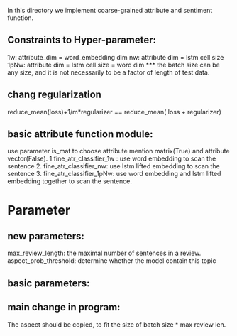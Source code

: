 In this directory we implement coarse-grained attribute and sentiment function.

## Constraints to Hyper-parameter:
1w: attribute_dim = word_embedding dim
nw: attribute dim = lstm cell size
1pNw: attribute dim = lstm cell size = word dim
*** the batch size can be any size, and it is not necessarily to be a factor of length of test data.
## chang regularization
reduce_mean(loss)+1/m*regularizer == reduce_mean( loss + regularizer)

## basic attribute function module:
use parameter is_mat to choose attribute mention matrix(True) and attribute vector(False).
1.fine_atr_classifier_1w : use word embedding to scan the sentence
2. fine_atr_classifier_nw: use lstm lifted embedding to scan the sentence
3. fine_atr_classifier_1pNw: use word embedding and lstm lifted embedding together to scan the sentence.

# Parameter
## new parameters:
max_review_length: the maximal number of sentences in a review.
aspect_prob_threshold: determine whether the model contain this topic

## basic parameters:

## main change in program:
The aspect should be copied, to fit the size of batch size * max review len.
